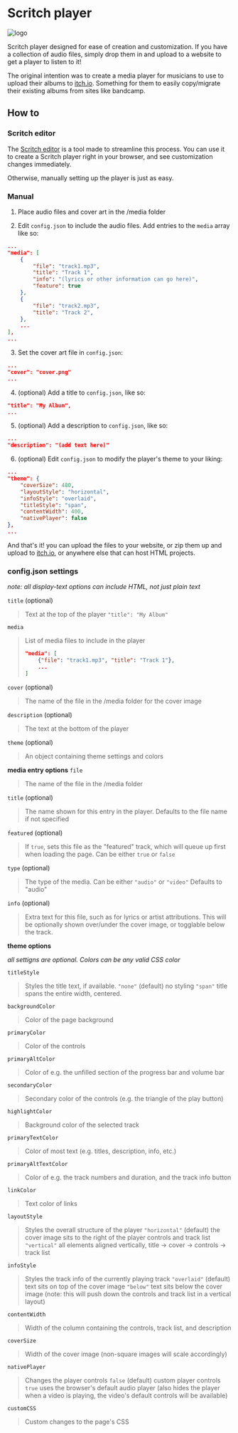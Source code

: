 # Scritch player

![logo](https://imgur.com/uHFIa0q.png)

Scritch player designed for ease of creation and customization. If you have a collection of audio files, simply drop them in and upload to a website to get a player to listen to it!

The original intention was to create a media player for musicians to use to upload their albums to [itch.io](https://itch.io). Something for them to easily copy/migrate their existing albums from sites like bandcamp.

## How to

### Scritch editor

The [Scritch editor](https://torcado.itch.io/scritch-editor) is a tool made to streamline this process. You can use it to create a Scritch player right in your browser, and see customization changes immediately.

Otherwise, manually setting up the player is just as easy.

### Manual

1. Place audio files and cover art in the /media folder

2. Edit `config.json` to include the audio files. Add entries to the `media` array like so:

```json
...
"media": [
    {
        "file": "track1.mp3",
        "title": "Track 1",
        "info": "(lyrics or other information can go here)",
        "feature": true
    },
    {
        "file": "track2.mp3",
        "title": "Track 2",
    },
    ...
],
...
```

3. Set the cover art file in `config.json`:

```json
...
"cover": "cover.png"
...
```

4. (optional) Add a title to `config.json`, like so:

```json
"title": "My Album",
...
```

5. (optional) Add a description to `config.json`, like so:

```json
...
"description": "(add text here)"
```

6. (optional) Edit `config.json` to modify the player's theme to your liking:

```json
...
"theme": {
    "coverSize": 480,
    "layoutStyle": "horizontal",
    "infoStyle": "overlaid",
    "titleStyle": "span",
    "contentWidth": 400,
    "nativePlayer": false
},
...
```

And that's it! you can upload the files to your website, or zip them up and upload to [itch.io](https://itch.io), or anywhere else that can host HTML projects.


### config.json settings

*note: all display-text options can include HTML, not just plain text*

`title` (optional)
> Text at the top of the player
> `"title": "My Album"`

`media`
> List of media files to include in the player
> ```json
> "media": [
>     {"file": "track1.mp3", "title": "Track 1"},
>     ...
> ]
> ```

`cover` (optional)
> The name of the file in the /media folder for the cover image

`description` (optional)
> The text at the bottom of the player

`theme` (optional)
> An object containing theme settings and colors

**media entry options**
`file`
> The name of the file in the /media folder

`title` (optional)
> The name shown for this entry in the player.
> Defaults to the file name if not specified

`featured` (optional)
> If `true`, sets this file as the "featured" track, which will queue up first when loading the page.
> Can be either `true` or `false`

`type` (optional)
> The type of the media.
> Can be either `"audio"` or `"video"`
> Defaults to "audio"

`info` (optional)
> Extra text for this file, such as for lyrics or artist attributions. This will be optionally shown over/under the cover image, or togglable below the track.

**theme options**

*all settigns are optional. Colors can be any valid CSS color*

`titleStyle`
> Styles the title text, if available.
> `"none"` (default) no styling 
> `"span"` title spans the entire width, centered.

`backgroundColor`
> Color of the page background

`primaryColor`
> Color of the controls

`primaryAltColor`
> Color of e.g. the unfilled section of the progress bar and volume bar

`secondaryColor`
> Secondary color of the controls (e.g. the triangle of the play button)

`highlightColor`
> Background color of the selected track

`primaryTextColor`
> Color of most text (e.g. titles, description, info, etc.)

`primaryAltTextColor`
> Color of e.g. the track numbers and duration, and the track info button

`linkColor`
> Text color of links

`layoutStyle`
> Styles the overall structure of the player
> `"horizontal"` (default) the cover image sits to the right of the player controls and track list 
> `"vertical"` all elements aligned vertically, title -> cover -> controls -> track list

`infoStyle`
> Styles the track info of the currently playing track
> `"overlaid"` (default) text sits on top of the cover image
> `"below"` text sits below the cover image (note: this will push down the controls and track list in a vertical layout)

`contentWidth`
> Width of the column containing the controls, track list, and description

`coverSize`
> Width of the cover image (non-square images will scale accordingly)

`nativePlayer`
> Changes the player controls
> `false` (default) custom player controls
> `true` uses the browser's default audio player (also hides the player when a video is playing, the video's default controls will be available)

`customCSS`
> Custom changes to the page's CSS